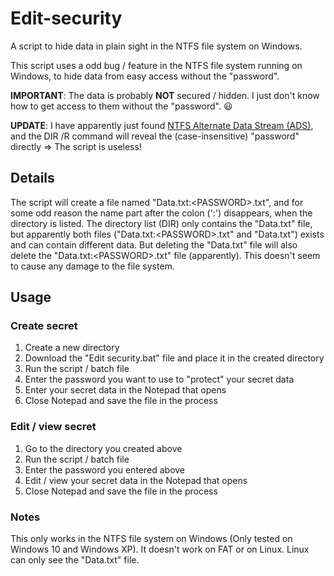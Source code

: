 # Edit-security
A script to hide data in plain sight in the NTFS file system on Windows.

This script uses a odd bug / feature in the NTFS file system running on Windows, to hide data from easy access without the "password".

**IMPORTANT**: The data is probably **NOT** secured / hidden. I just don't know how to get access to them without the "password". :smiley:

**UPDATE**: I have apparently just found [NTFS Alternate Data Stream (ADS)](https://learn.microsoft.com/en-us/openspecs/windows_protocols/ms-fscc/c54dec26-1551-4d3a-a0ea-4fa40f848eb3), and the DIR /R command will reveal the (case-insensitive) "password" directly => The script is useless!

## Details
The script will create a file named "Data.txt:\<PASSWORD\>.txt", and for some odd reason the name part after the colon (':') disappears, when the directory is listed. The directory list (DIR) only contains the "Data.txt" file, but apparently both files ("Data.txt:\<PASSWORD\>.txt" and "Data.txt") exists and can contain different data. But deleting the "Data.txt" file will also delete the "Data.txt:\<PASSWORD\>.txt" file (apparently).
This doesn't seem to cause any damage to the file system.

## Usage
### Create secret
1. Create a new directory
2. Download the "Edit security.bat" file and place it in the created directory
3. Run the script / batch file
4. Enter the password you want to use to "protect" your secret data
5. Enter your secret data in the Notepad that opens
6. Close Notepad and save the file in the process

### Edit / view secret
1. Go to the directory you created above
2. Run the script / batch file
3. Enter the password you entered above
4. Edit / view your secret data in the Notepad that opens
5. Close Notepad and save the file in the process

### Notes
This only works in the NTFS file system on Windows (Only tested on Windows 10 and Windows XP). It doesn't work on FAT or on Linux. Linux can only see the "Data.txt" file.
